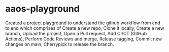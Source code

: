# aaos-playground
Created a project playground to understand the github workflow from end to end which comprises of 
Create a new repo, 
Clone it locally,
Create a new branch, 
Upload the project, 
Open a Pull request, 
Add CI/CT (GitHub Actions), 
Perform Code Reviews and merge, 
Release tagging, Commit new changes on main, Cherrypick to release the branch.
